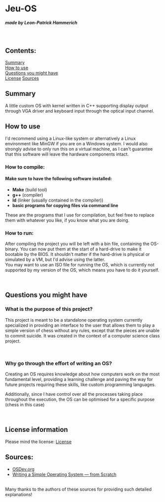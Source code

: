 # <b>Jeu-OS</b>
##### made by Leon-Patrick Hammerich
<br>

## Contents:
[Summary](#summary)<br>
[How to use](#how-to-use)<br>
[Questions you might have](#questions-you-might-have)<br>
[License](#license)
[Sources](#sources)
<br>

<a id = "summary"></a>
## Summary
A little custom OS with kernel written in C++ supporting display output
through VGA driver and keyboard input through the optical input channel.
<br>

<a id = "how-to-use"></a>
## How to use
<p>
I'd recommend using a Linux-like system or alternatively a Linux environment
like MinGW if you are on a Windows system. I would also strongly
advise to only run this on a virtual machine, as I can't guarantee that
this software will leave the hardware components intact.
<br>

### How to compile:
#### Make sure to have the following software installed:
</p>
<ul>
<li><b>Make</b> (build tool)</li>
<li><b>g++</b> (compiler)</li>
<li><b>ld</b> (linker (usually contained in the compiler))</li>
<li><b>basic programs for copying files via command line</b></li>
</ul>
These are the programs that I use for compilation, but feel free to
replace them with whatever you like, if you know what you are doing.
<br>

### How to run:
<p>
After compiling the project you will be left with a bin file, containing the
OS-binary. You can now put them at the start of a hard-drive to make
it bootable by the BIOS. It shouldn't matter if the hard-drive is physical
or simulated by a VM, but I'd advise using the latter.<br>
You may want to use an ISO file for running the OS, which is currently not
supported by my version of the OS, which means you have to do it yourself.
</p>
<br>


<a id = "questions-you-might-have"></a>
## Questions you might have

### What is the purpose of this project?
<p>
This project is meant to be a standalone operating system currently
specialized in providing an interface to the user that allows them to
play a simple version of chess without any rules, except that the pieces
are unable to commit suicide. It was created in the context of a computer
science class project.
</p>
<br>

### Why go through the effort of writing an OS?
<p>
Creating an OS requires knowledge about how computers work on the most
fundamental level, providing a learning challenge and paving the way
for future projects requiring these skills, like custom programming
languages.
</p><p>
Additionally, since I have control over all the processes taking place
throughout the execution, the OS can be optimised for a specific purpose
(chess in this case)
</p>
<br>

<a id = "license"></a>
## License information
Please mind the license: <a href = "LICENSE">License</a>
<br>

<a id = "sources"></a>
## Sources:
<ul>
<li><a href="https://wiki.osdev.org/Main_Page">OSDev.org</a></li>
<li><a href="https://www.cs.bham.ac.uk/~exr/lectures/opsys/10_11/lectures/os-dev.pdf">Writing a Simple Operating System — from Scratch</a></li>
</ul>
<br>
Many thanks to the authors of these sources for providing such detailed
explanations!
